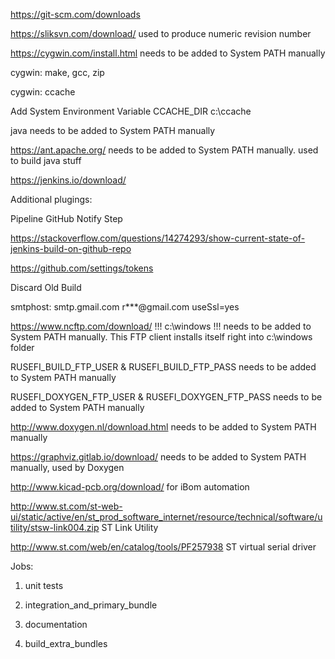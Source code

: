 
https://git-scm.com/downloads

https://sliksvn.com/download/ used to produce numeric revision number

https://cygwin.com/install.html needs to be added to System PATH manually

cygwin: make, gcc, zip

cygwin: ccache

Add System Environment Variable
CCACHE_DIR
c:\ccache 

java needs to be added to System PATH manually

https://ant.apache.org/ needs to be added to System PATH manually. used to build java stuff

https://jenkins.io/download/

Additional plugings:

Pipeline GitHub Notify Step

https://stackoverflow.com/questions/14274293/show-current-state-of-jenkins-build-on-github-repo

https://github.com/settings/tokens

Discard Old Build

smtphost: smtp.gmail.com
r***@gmail.com
useSsl=yes


https://www.ncftp.com/download/ !!! c:\windows !!! needs to be added to System PATH manually. This FTP client installs itself right into c:\windows folder

RUSEFI_BUILD_FTP_USER & RUSEFI_BUILD_FTP_PASS needs to be added to System PATH manually

RUSEFI_DOXYGEN_FTP_USER & RUSEFI_DOXYGEN_FTP_PASS needs to be added to System PATH manually

http://www.doxygen.nl/download.html needs to be added to System PATH manually

https://graphviz.gitlab.io/download/ needs to be added to System PATH manually, used by Doxygen

http://www.kicad-pcb.org/download/ for iBom automation

http://www.st.com/st-web-ui/static/active/en/st_prod_software_internet/resource/technical/software/utility/stsw-link004.zip ST Link Utility  

http://www.st.com/web/en/catalog/tools/PF257938 ST virtual serial driver 

Jobs:

1) unit tests

2) integration_and_primary_bundle

3) documentation

4) build_extra_bundles
